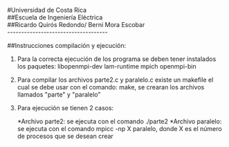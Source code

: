 #Universidad de Costa Rica  
##Escuela de Ingeniería Eléctrica  
##Ricardo Quirós Redondo/ Berni Mora Escobar  
-_-_-_-_-_-_-_-_-_-_-_-_-_-_-_-_-_-_-_-_-_-_-_-_-_-_-_-_-_-_-_-_-_-_-_-_

##Instrucciones compilación y ejecución:

1. Para la correcta ejecución de los programa se deben tener instalados los paquetes: libopenmpi-dev lam-runtime mpich openmpi-bin
2. Para compilar los archivos parte2.c y paralelo.c existe un makefile el cual se debe usar con el comando: make, se crearan los archivos llamados "parte" y "paralelo"
3. Para ejecución se tienen 2 casos:

	*Archivo parte2: se ejecuta con el comando ./parte2
	*Archivo paralelo: se ejecuta con el comando mpicc -np X paralelo, donde X es el número de procesos que se desean crear


